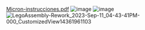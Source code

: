 [Micron-instrucciones.pdf](https://github.com/TomasHermo/Micron/files/14547529/Micron-instrucciones.pdf)
![image](https://github.com/TomasHermosillaa/Micron/assets/162215282/dcdffce7-140f-4ad5-b2b5-859d86ce065f)
![image](https://github.com/TomasHermosillaa/Micron/assets/162215282/d26a8105-ae04-4a02-9de0-afb1a583f950)
![LegoAssembly-Rework_2023-Sep-11_04-43-41PM-000_CustomizedView14361961103](https://github.com/TomasHermosillaa/Micron/assets/162215282/6004e4b1-c28c-4b09-ac7e-5cf8404209a4)
